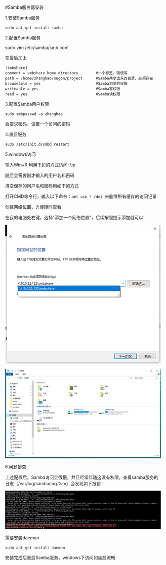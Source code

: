 #Samba服务器安装

1.安装Samba服务
```
sudo apt-get install samba
```

2.配置Samba服务

sudo vim /etc/samba/smb.conf

在最后加上
```
[smbshare]
comment = smbshare home directory        #一个标签，随便写
path = /home/zhanghao/sugon/project      #Samba共享出来的目录，必须存在
browseable = yes                         #Samba浏览的权限
writeable = yes                          #Samba写权限
read = yes                               #Samba读权限
```

3.配置Samba用户权限
```
sudo smbpasswd -a zhanghao
```

会要求密码，设置一个访问的密码

4.重启服务
```
sudo /etc/init.d/smbd restart
```

5.windows访问

输入Win+R,利用下边的方式访问: \\ip

随后会需要刚才输入的用户名和密码

清空保存的用户名和密码用如下的方式

打开CMD命令行，输入以下命令：```net use * /del ```来删除所有缓存的访问记录

创建网络位置，方便随时查看

在我的电脑处右键，选择"添加一个网络位置"，后续按照提示添加就可以

![网络位置](./resource/Network_Station.png)

![网络资源](./resource/Network.png)

6.问题排查

上述配置后，Samba访问会很慢，并且经常伴随这没有权限，查看samba服务的日志（/var/log/samba/log.%m）会发现如下报错：

![报错信息](./resource/Samba_ErrorLog.png)

需要安装daemon

```
sudo apt-get install daemon
```

安装完成后重启Samba服务，windows下访问如丝般流畅

